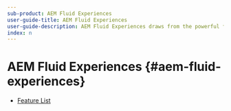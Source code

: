 ```yaml
---
sub-product: AEM Fluid Experiences
user-guide-title: AEM Fluid Experiences
user-guide-description: AEM Fluid Experiences draws from the powerful feature sets of AEM Sites, AEM Dynamic Media, and AEM Assets to provide a robust solution for headless content delivery.
index: n
---
```


# AEM Fluid Experiences {#aem-fluid-experiences}

+ [Feature List](/help/fluid-experiences/feature-list.md)